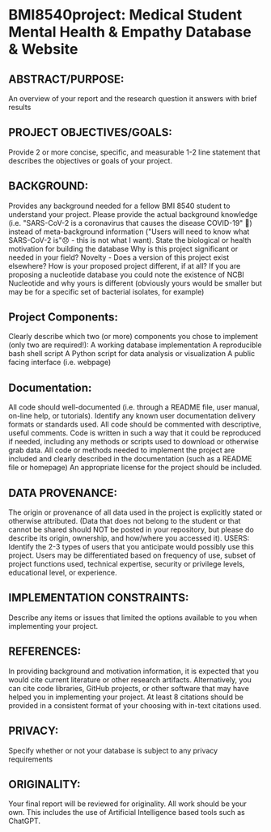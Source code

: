 # BMI8540project: Medical Student Mental Health & Empathy Database & Website
## ABSTRACT/PURPOSE:
An overview of your report and the research question it answers with brief results
## PROJECT OBJECTIVES/GOALS: 
Provide 2 or more concise, specific, and measurable 1-2 line statement that describes the objectives or goals of your project.
## BACKGROUND: 
Provides any background needed  for a fellow BMI 8540 student to understand your project. Please provide the actual background knowledge (i.e. "SARS-CoV-2 is a coronavirus that causes the disease COVID-19" 🙂) instead of meta-background information ("Users will need to know what SARS-CoV-2 is"😞 - this is not what I want).
State the biological or health motivation for building the database
Why is this project significant or needed in your field?
Novelty - Does a version of this project exist elsewhere? How is your proposed project different, if at all? If you are proposing a nucleotide database you could note the existence of NCBI Nucleotide and why yours is different (obviously yours would be smaller but may be for a specific set of bacterial isolates, for example)
## Project Components: 
Clearly describe which two (or more) components you chose to implement (only two are required!):
A working database implementation
A reproducible bash shell script 
A Python script for data analysis or visualization 
A public facing interface (i.e. webpage)
## Documentation: 
All code should well-documented (i.e. through a README file, user manual, on-line help, or tutorials). Identify any known user documentation delivery formats or standards used.
All code should be commented with descriptive, useful comments.
Code is written in such a way that it could be reproduced if needed, including any methods or scripts used to download or otherwise grab data.
All code or methods needed to implement the project are included and clearly described in the documentation (such as a README file or homepage)
An appropriate license for the project should be included.
## DATA PROVENANCE: 
The origin or provenance of all data used in the project is explicitly stated or otherwise attributed. (Data that does not belong to the student or that cannot be shared should NOT be posted in your repository, but please do describe its origin, ownership, and how/where you accessed it).
USERS: Identify the 2-3 types of users that you anticipate would possibly use this project. Users may be differentiated based on frequency of use, subset of project functions used, technical expertise, security or privilege levels, educational level, or experience.
## IMPLEMENTATION CONSTRAINTS: 
Describe any items or issues that limited the options available to you when implementing your project.
## REFERENCES: 
In providing background and motivation information, it is expected that you would cite current literature or other research artifacts. Alternatively, you can cite code libraries, GitHub projects, or other software that may have helped you in implementing your project. At least 8 citations should be provided in a consistent format of your choosing with in-text citations used.
## PRIVACY: 
Specify whether or not your database is subject to any privacy requirements
## ORIGINALITY: 
Your final report will be reviewed for originality. All work should be your own. This includes the use of Artificial Intelligence based tools such as ChatGPT.
